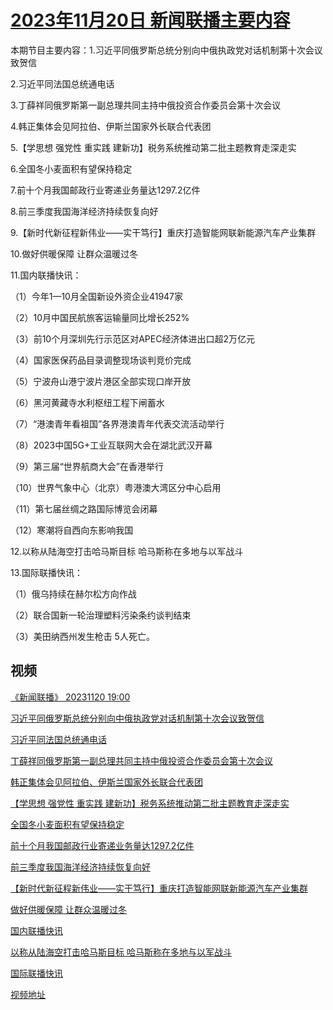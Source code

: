 # [2023年11月20日 新闻联播主要内容](https://tv.cctv.com/lm/xwlb/day/20231120.shtml)

本期节目主要内容：1.习近平同俄罗斯总统分别向中俄执政党对话机制第十次会议致贺信

2.习近平同法国总统通电话

3.丁薛祥同俄罗斯第一副总理共同主持中俄投资合作委员会第十次会议

4.韩正集体会见阿拉伯、伊斯兰国家外长联合代表团

5.【学思想 强党性 重实践 建新功】税务系统推动第二批主题教育走深走实

6.全国冬小麦面积有望保持稳定

7.前十个月我国邮政行业寄递业务量达1297.2亿件

8.前三季度我国海洋经济持续恢复向好

9.【新时代新征程新伟业——实干笃行】重庆打造智能网联新能源汽车产业集群

10.做好供暖保障 让群众温暖过冬

11.国内联播快讯：

（1）今年1—10月全国新设外资企业41947家

（2）10月中国民航旅客运输量同比增长252%

（3）前10个月深圳先行示范区对APEC经济体进出口超2万亿元

（4）国家医保药品目录调整现场谈判竞价完成

（5）宁波舟山港宁波片港区全部实现口岸开放

（6）黑河黄藏寺水利枢纽工程下闸蓄水

（7）“港澳青年看祖国”各界港澳青年代表交流活动举行

（8）2023中国5G+工业互联网大会在湖北武汉开幕

（9）第三届“世界航商大会”在香港举行

（10）世界气象中心（北京）粤港澳大湾区分中心启用

（11）第七届丝绸之路国际博览会闭幕

（12）寒潮将自西向东影响我国

12.以称从陆海空打击哈马斯目标 哈马斯称在多地与以军战斗

13.国际联播快讯：

（1）俄乌持续在赫尔松方向作战

（2）联合国新一轮治理塑料污染条约谈判结束

（3）美田纳西州发生枪击 5人死亡。

## 视频

[《新闻联播》 20231120 19:00](https://tv.cctv.com/2023/11/20/VIDEzVgNR8FJBmcw8wCDBk8r231120.shtml)

[习近平同俄罗斯总统分别向中俄执政党对话机制第十次会议致贺信](https://tv.cctv.com/2023/11/20/VIDETMAYe7JTUU2HMJ0UjjDW231120.shtml)

[习近平同法国总统通电话](https://tv.cctv.com/2023/11/20/VIDE5en8KydYdYYKk8DtL36z231120.shtml)

[丁薛祥同俄罗斯第一副总理共同主持中俄投资合作委员会第十次会议](https://tv.cctv.com/2023/11/20/VIDEj26T1o1DgaHEM187Bs6P231120.shtml)

[韩正集体会见阿拉伯、伊斯兰国家外长联合代表团](https://tv.cctv.com/2023/11/20/VIDE1ECVq7P83yDo0g0wTvx7231120.shtml)

[【学思想 强党性 重实践 建新功】税务系统推动第二批主题教育走深走实](https://tv.cctv.com/2023/11/20/VIDELZ57bQpOn5FLI5bw0EmQ231120.shtml)

[全国冬小麦面积有望保持稳定](https://tv.cctv.com/2023/11/20/VIDE6zhkoLqGC5tnhvZIkODZ231120.shtml)

[前十个月我国邮政行业寄递业务量达1297.2亿件](https://tv.cctv.com/2023/11/20/VIDEaAAHRcVoDxyckShCI9FO231120.shtml)

[前三季度我国海洋经济持续恢复向好](https://tv.cctv.com/2023/11/20/VIDEE8EjG3bmtneEwFYBswIZ231120.shtml)

[【新时代新征程新伟业——实干笃行】重庆打造智能网联新能源汽车产业集群](https://tv.cctv.com/2023/11/20/VIDE1CEm7i2lGrD59cRDb7Vo231120.shtml)

[做好供暖保障 让群众温暖过冬](https://tv.cctv.com/2023/11/20/VIDEdE8PSZ48wjGmhHc0YhBY231120.shtml)

[国内联播快讯](https://tv.cctv.com/2023/11/20/VIDE0FSxkIAz1PpRFwmJWjZS231120.shtml)

[以称从陆海空打击哈马斯目标 哈马斯称在多地与以军战斗](https://tv.cctv.com/2023/11/20/VIDESehWyatilauI17u0evmD231120.shtml)

[国际联播快讯](https://tv.cctv.com/2023/11/20/VIDEaic6BjH7f9sXH0dwyCcG231120.shtml)

[视频地址](https://tv.cctv.com/lm/xwlb/day/20231120.shtml) 

